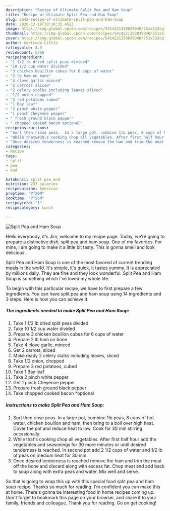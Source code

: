 ```yaml
---
description: "Recipe of Ultimate Split Pea and Ham Soup"
title: "Recipe of Ultimate Split Pea and Ham Soup"
slug: 2642-recipe-of-ultimate-split-pea-and-ham-soup
date: 2020-12-19T20:10:35.452Z
image: https://img-global.cpcdn.com/recipes/5414221358039040/751x532cq70/split-pea-and-ham-soup-recipe-main-photo.jpg
thumbnail: https://img-global.cpcdn.com/recipes/5414221358039040/751x532cq70/split-pea-and-ham-soup-recipe-main-photo.jpg
cover: https://img-global.cpcdn.com/recipes/5414221358039040/751x532cq70/split-pea-and-ham-soup-recipe-main-photo.jpg
author: Gertrude Little
ratingvalue: 4.3
reviewcount: 5766
recipeingredient:
- "1 1/2 lb dried split peas divided"
- "10 1/2 cup water divided"
- "3 chicken bouillon cubes for 6 cups of water"
- "2 lb ham on bone"
- "4 clove garlic minced"
- "2 carrots sliced"
- "2 celery stalks including leaves sliced"
- "1/2 onion chopped"
- "3 red potatoes cubed"
- "1 Bay leaf"
- "2 pinch white pepper"
- "1 pinch Cheyenne pepper"
- " fresh ground black pepper"
- " chopped cooked bacon optional"
recipeinstructions:
- "Sort then rinse peas.  In a large pot, combine 1lb peas, 8 cups of hot water, chicken bouillon and ham, then bring to a boil over high heat. Cover the pot and reduce heat to low. Cook for 30 min stirring occasionally."
- "While that&#39;s cooking chop all vegetables. After first half hour add the vegetables and seasonings for 30 more minutes or until desired tenderness is reached. In second pot add 2 1/2 cups of water and 1/2 lb of peas on medium heat for 30 min."
- "Once desired tenderness is reached remove the ham and trim the meat off the bone and discard along with excess fat. Chop meat and add back to soup along with extra peas and water. Mix well and serve."
categories:
- Recipe
tags:
- split
- pea
- and

katakunci: split pea and 
nutrition: 237 calories
recipecuisine: American
preptime: "PT20M"
cooktime: "PT56M"
recipeyield: "1"
recipecategory: Lunch

---
```



![Split Pea and Ham Soup](https://img-global.cpcdn.com/recipes/5414221358039040/751x532cq70/split-pea-and-ham-soup-recipe-main-photo.jpg)

Hello everybody, it's Jim, welcome to my recipe page. Today, we're going to prepare a distinctive dish, split pea and ham soup. One of my favorites. For mine, I am going to make it a little bit tasty. This is gonna smell and look delicious.



Split Pea and Ham Soup is one of the most favored of current trending meals in the world. It's simple, it's quick, it tastes yummy. It is appreciated by millions daily. They are fine and they look wonderful. Split Pea and Ham Soup is something which I've loved my whole life.


To begin with this particular recipe, we have to first prepare a few ingredients. You can have split pea and ham soup using 14 ingredients and 3 steps. Here is how you can achieve it.

<!--inarticleads1-->

##### The ingredients needed to make Split Pea and Ham Soup:

1. Take 1 1/2 lb dried split peas divided
1. Take 10 1/2 cup water divided
1. Prepare 3 chicken bouillon cubes for 6 cups of water
1. Prepare 2 lb ham on bone
1. Take 4 clove garlic, minced
1. Get 2 carrots, sliced
1. Make ready 2 celery stalks including leaves, sliced
1. Take 1/2 onion, chopped
1. Prepare 3 red potatoes, cubed
1. Take 1 Bay leaf
1. Take 2 pinch white pepper
1. Get 1 pinch Cheyenne pepper
1. Prepare  fresh ground black pepper
1. Take  chopped cooked bacon *optional




<!--inarticleads2-->

##### Instructions to make Split Pea and Ham Soup:

1. Sort then rinse peas.  In a large pot, combine 1lb peas, 8 cups of hot water, chicken bouillon and ham, then bring to a boil over high heat. Cover the pot and reduce heat to low. Cook for 30 min stirring occasionally.
1. While that&#39;s cooking chop all vegetables. After first half hour add the vegetables and seasonings for 30 more minutes or until desired tenderness is reached. In second pot add 2 1/2 cups of water and 1/2 lb of peas on medium heat for 30 min.
1. Once desired tenderness is reached remove the ham and trim the meat off the bone and discard along with excess fat. Chop meat and add back to soup along with extra peas and water. Mix well and serve.




So that is going to wrap this up with this special food split pea and ham soup recipe. Thanks so much for reading. I'm confident you can make this at home. There's gonna be interesting food in home recipes coming up. Don't forget to bookmark this page on your browser, and share it to your family, friends and colleague. Thank you for reading. Go on get cooking!
